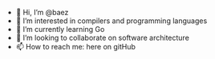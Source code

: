 - 👋 Hi, I’m @baez
- 👀 I’m interested in compilers and programming languages
- 🌱 I’m currently learning Go
- 💞️ I’m looking to collaborate on software architecture
- 📫 How to reach me: here on gitHub

<!---
baez/baez is a ✨ special ✨ repository because its `README.md` (this file) appears on your GitHub profile.
You can click the Preview link to take a look at your changes.
--->
